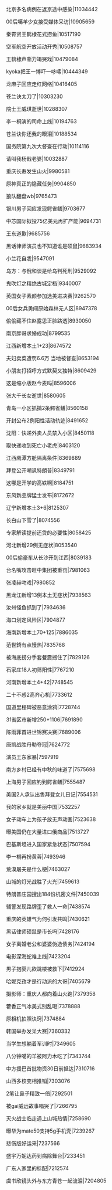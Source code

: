 北京多名病例在返京途中感染|11034442

00后噶羊少女接受媒体采访|10905659

秦霄贤王鹤棣花式捞鱼|10517190

空军航空开放活动开秀|10508757

王鹤棣声嘶力竭哭戏|10479084

kyoka把王一博吓一哆嗦|10444349

龙麻子回应走红网络|10416405

苍兰诀太刀了|10303230

院士王威琪逝世|10288307

李一桐演的司命上线|10194763

苍兰诀你还我的眼泪|10188534

国务院第九次大督查在行动|10114116

请叫我杨戬老婆|10032887

重庆长寿发生山火|9980581

原神真正的隐藏任务|9904850

狼队翻盘wb|9765473

银川男子回应发现鳄雀鳝|9703677

中芯国际拟投75亿美元再扩产能|9694731

王东道歉|9685756

黑话律师演员也不知道谁是硕鼠|9683934

小兰花自戕|9547091

乌方：与俄和谈是给乌判死刑|9529092

鬼吹灯之精绝古城定档|9340007

英国女子素颜参加选美进决赛|9262570

00后女兵勇闯原始森林无人区|8947378

偷偷藏不住赵露思正脸路透|8930050

南京胖哥求婚成功|8799535

江西新增本土1+23|8674572

夫妇卖菜遭罚6.6万 当地被督查|8653194

小朋友打招呼方式默契又独特|8609429

这是缩小版赵今麦吗|8596006

张大千长女逝世|8580605

青岛一小区抓捕2条鳄雀鳝|8560158

开封公布2例阳性活动轨迹|8491652

沈阳：快递外卖人员禁入小区|8450118

取快递收到死亡小老虎|8403120

江西鹰潭方舱隔离条件|8369889

拜登公开嘲讽特朗普|8349791

这哪是开学的高铁啊|8184751

东风新品牌猛士发布|8172672

辽宁新增本土3+6|8125307

长白山下雪了|8074556

专家解读提前还贷的必要性|8058425

河北新增29例无症状|8053540

00后偷豪车从长沙开到江西|8039183

台名嘴攻击旺中集团被重罚|7981063

张凌赫吻戏|7980852

黑龙江新增13例本土无症状|7938563

汝州怪鱼抓到了|7934636

海口划定风险区|7904877

海南新增本土70+125|7886035

范世錡有点慢热|7835768

被海底捞分手套餐震撼住了|7829126

石家庄18人初筛阳性|7767210

河南新增本土4+42|7748545

二十不惑2高齐心机|7733612

国道里程碑被恶意涂鸦|7728744

31省区市新增250+1106|7691890

陈雨菲首进世锦赛决赛|7689006

唐凯战胜丹勒夺冠|7624772

演员王东家暴|7597919

南方乡村已经有中秋的味道了|7575698

上海男子回应钓到鳄雀鳝|7555487

美国2人承认出售拜登女儿日记|7554531

我的家乡就是美丽中国|7532257

女子动车上为孩子放无声动画|7523638

曝美国仍在大量进口俄商品|7513727

巴基斯坦进入国家紧急状态|7507594

李一桐再扮黄蓉|7493946

荒漠屠夫是什么梗|7463027

山城的灯光战胜了火光|7459613

特朗普庄园搜出184份机密文件|7450039

辅警发现路牌歪了救人一命|7438574

重庆的英雄气为何引发共鸣|7430621

黑话律师硕鼠是市长吗|7428176

女子离婚老公和婆婆伪造债务|7424194

电影深海蛇难上线|7423204

男子抱婴儿欲跳楼被救下|7412924

哈妮克孜才是行动派的大哥|7405679

摄影师：重庆人都向着山火跑|7379358

藿香正气冰美式别乱喝|7378888

原相机拍照诀窍|7374884

韩国举办发呆大赛|7360332

当学生想躺着军训时|7349605

八分钟噶的羊被阿力木吃了|7343744

中方援巴首批物资30日前抵达|7310716

山西多校变相推销|7303076

2笔让鼻子精致一倍|7292501

被gai威远故事唱哭了|7266795

灭火战士临走遇上山城热情|7258690

曝华为mate50支持5g手机壳|7239267

悲伤版好运来|7237566

盛宇万妮达药到病除舞台|7233451

广东人家里的标配|7212574

虞书欣镜头外与东方青苍一起流泪|7204805

